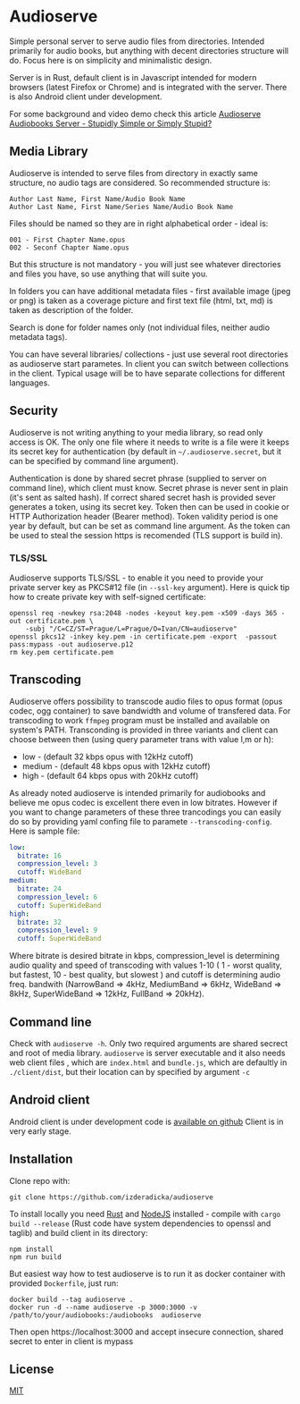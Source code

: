 Audioserve
==========

Simple personal server to serve audio files from directories. Intended primarily for audio books, but anything with decent directories structure will do. Focus here is on simplicity and minimalistic design.

Server is in Rust,  default client is in Javascript intended for modern browsers (latest Firefox or Chrome) and is integrated with the server. There is also Android client under development. 

For some background and video demo check this article [Audioserve Audiobooks Server - Stupidly Simple or Simply Stupid?](http://zderadicka.eu/audioserve-audiobooks-server-stupidly-simple-or-simply-stupid)

Media Library
-------------

Audioserve is intended to serve files from directory in exactly same structure, no audio tags are considered.  So recommended structure is:

    Author Last Name, First Name/Audio Book Name
    Author Last Name, First Name/Series Name/Audio Book Name

Files should be named so they are in right alphabetical order - ideal is:

    001 - First Chapter Name.opus
    002 - Seconf Chapter Name.opus

But this structure is not mandatory -  you will just see whatever directories and files you have, so use anything that will suite you.

In folders you can have additional metadata files - first available image (jpeg or png) is taken as a coverage picture and first text file (html, txt, md) is taken as description of the folder.

Search is done for folder names only (not individual files, neither audio metadata tags).

You can have several libraries/ collections - just use several root directories as audioserve start parametes. In client you can switch between collections in the client. Typical usage will be to have separate collections for different languages.

Security
--------

Audioserve is not writing anything to your media library, so read only access is OK.  The only one file where it needs to write is a file were it keeps its secret key for authentication (by default in `~/.audioserve.secret`, but it can be specified by command line argument).

Authentication is done by shared secret phrase (supplied to server on command line), which client must know.  Secret phrase is never sent in plain (it's sent as salted hash). If correct shared secret hash is provided sever generates a token, using its secret key.  Token then can be used in cookie or HTTP Authorization header (Bearer method). 
Token validity period is one year by default, but can be set as command line argument.
As the token can be used to steal the session https is recomended (TLS support is build in).

### TLS/SSL

Audioserve supports TLS/SSL - to enable it you need to provide your private server key as PKCS#12 file (in `--ssl-key` argument). Here is quick tip how to create private key with self-signed certificate:

    openssl req -newkey rsa:2048 -nodes -keyout key.pem -x509 -days 365 -out certificate.pem \
        -subj "/C=CZ/ST=Prague/L=Prague/O=Ivan/CN=audioserve"
    openssl pkcs12 -inkey key.pem -in certificate.pem -export  -passout pass:mypass -out audioserve.p12
    rm key.pem certificate.pem


Transcoding
-----------

Audioserve offers possibility to transcode audio files to opus format (opus codec, ogg container) to save bandwidth and volume of transfered data. For transcoding to work `ffmpeg` program must be installed and available on system's PATH.
Transconding is provided in three variants and client can choose between then (using query parameter trans with value l,m or h):

* low - (default 32 kbps opus with 12kHz cutoff)
* medium - (default 48 kbps opus with 12kHz cutoff)
* high - (default 64 kbps opus with 20kHz cutoff)

As already noted audioserve is intended primarily for audiobooks and believe me opus codec is excellent there even in low bitrates. However if you want to change parameters of these three trancodings you can easily do so by providing yaml confing file to paramete `--transcoding-config`. Here is sample file:
```yaml
low:
  bitrate: 16
  compression_level: 3
  cutoff: WideBand
medium:
  bitrate: 24
  compression_level: 6
  cutoff: SuperWideBand
high:
  bitrate: 32
  compression_level: 9
  cutoff: SuperWideBand
```
Where bitrate is desired bitrate in kbps, compression_level is determining audio quality and speed of transcoding with values 1-10 ( 1 - worst quality, but fastest, 10 - best quality, but slowest ) and cutoff is determining audio freq. bandwith (NarrowBand => 4kHz, MediumBand => 6kHz, WideBand => 8kHz, SuperWideBand => 12kHz, FullBand => 20kHz).

Command line
------------
Check with `audioserve -h`. Only two required arguments are shared secrect and root of media library.
`audioserve`  is server executable and it also needs web client files , which are `index.html` and `bundle.js`, which are defaultly in `./client/dist`, but their location can by specified by argument `-c` 

Android client
--------------
Android client is under development code is [available on github](https://github.com/izderadicka/audioserve-android)
Client is in very early stage.


Installation
------------

Clone repo with: 

    git clone https://github.com/izderadicka/audioserve

To install locally you need [Rust](https://www.rust-lang.org/en-US/install.html) and [NodeJS](https://nodejs.org/en/download/package-manager/) installed - compile with `cargo build --release` (Rust code have system dependencies to openssl and taglib) and build client in its directory:

    npm install
    npm run build

But easiest way how to test audioserve is to run it as docker container with provided `Dockerfile`, just run:

    docker build --tag audioserve .
    docker run -d --name audioserve -p 3000:3000 -v /path/to/your/audiobooks:/audiobooks  audioserve  

Then open https://localhost:3000 and accept insecure connection, shared secret to enter in client is mypass


License
-------

[MIT](https://opensource.org/licenses/MIT) 
